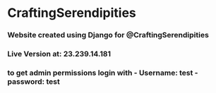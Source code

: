 # CraftingSerendipities
### Website created using Django for @CraftingSerendipities
### Live Version at: 23.239.14.181
### to get admin permissions login with - Username: test - password: test
